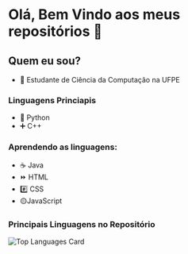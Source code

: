 # Olá, Bem Vindo aos meus repositórios 👋

## Quem eu sou?
- 📔 Estudante de Ciência da Computação na UFPE

### Linguagens Princiapis
- 🐍 Python
- ➕ C++

### Aprendendo as linguagens:
- ☕ Java
- ⏩ HTML
- #️⃣ CSS
- 🟡JavaScript

### Principais Linguagens no Repositório
![Top Languages Card](https://github-readme-stats.vercel.app/api/top-langs/?username=rubdelima&layout=compact&count_private=true)
